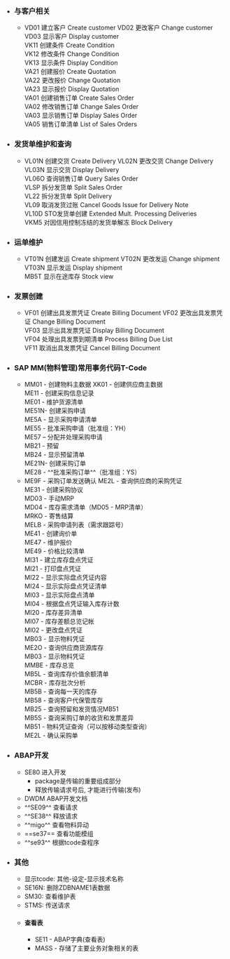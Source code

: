 - ### 与客户相关
	- VD01 建立客户 Create customer
	  VD02 更改客户 Change customer  
	  VD03 显示客户 Display customer  
	  VK11 创建条件 Create Condition  
	  VK12 修改条件 Change Condition  
	  VK13 显示条件 Display Condition  
	  VA21 创建报价 Create Quotation  
	  VA22 更改报价 Change Quotation  
	  VA23 显示报价 Display Quotation  
	  VA01 创建销售订单 Create Sales Order  
	  VA02 修改销售订单 Change Sales Order  
	  VA03 显示销售订单 Display Sales Order  
	  VA05 销售订单清单 List of Sales Orders  
- ### 发货单维护和查询
	- VL01N 创建交货 Create Delivery
	  VL02N 更改交货 Change Delivery  
	  VL03N 显示交货 Display Delivery  
	  VL06O 查询销售订单 Query Sales Order  
	  VLSP 拆分发货单 Split Sales Order  
	  VL22 拆分发货单 Split Delivery  
	  VL09 取消发货过账 Cancel Goods Issue for Delivery Note  
	  VL10D STO发货单创建 Extended Mult. Processing Deliveries  
	  VKM5 对因信用控制冻结的发货单解冻 Block Delivery  
- ### 运单维护
	- VT01N 创建发运 Create shipment
	  VT02N 更改发运 Change shipment  
	  VT03N 显示发运 Display shipment  
	  MB5T 显示在途库存 Stock view  
- ### 发票创建
	- VF01 创建出具发票凭证 Create Billing Document
	  VF02 更改出具发票凭证 Change Billing Document  
	  VF03 显示出具发票凭证 Display Billing Document  
	  VF04 处理出具发票到期清单 Process Billing Due List  
	  VF11 取消出具发票凭证 Cancel Billing Document  
- ### SAP MM(物料管理)常用事务代码T-Code
	- MM01 - 创建物料主数据
	  XK01 - 创建供应商主数据  
	  ME11 - 创建采购信息记录  
	  ME01 - 维护货源清单  
	  ME51N- 创建采购申请  
	  ME5A - 显示采购申请清单  
	  ME55 - 批准采购申请（批准组：YH）  
	  ME57 – 分配并处理采购申请  
	  MB21 - 预留  
	  MB24 - 显示预留清单  
	  ME21N- 创建采购订单  
	  ME28 - ^^批准采购订单^^（批准组：YS）  
	- ME9F - 采购订单发送确认
	  ME2L - 查询供应商的采购凭证  
	  ME31 - 创建采购协议  
	  MD03 - 手动MRP  
	  MD04 - 库存需求清单（MD05 - MRP清单）  
	  MRKO - 寄售结算  
	  MELB - 采购申请列表（需求跟踪号）  
	  ME41 - 创建询价单  
	  ME47 - 维护报价  
	  ME49 - 价格比较清单  
	  MI31 - 建立库存盘点凭证  
	  MI21 - 打印盘点凭证  
	  MI22 - 显示实际盘点凭证内容  
	  MI24 - 显示实际盘点凭证清单  
	  MI03 - 显示实际盘点清单  
	  MI04 - 根据盘点凭证输入库存计数  
	  MI20 - 库存差异清单  
	  MI07 - 库存差额总览记帐  
	  MI02 - 更改盘点凭证  
	  MB03 - 显示物料凭证  
	  ME2O - 查询供应商货源库存  
	  MB03 - 显示物料凭证  
	  MMBE - 库存总览  
	  MB5L - 查询库存价值余额清单  
	  MCBR - 库存批次分析  
	  MB5B - 查询每一天的库存  
	  MB58 - 查询客户代保管库存  
	  MB25 - 查询预留和发货情况MB51  
	  MB5S - 查询采购订单的收货和发票差异  
	  MB51 - 物料凭证查询（可以按移动类型查询）  
	  ME2L - 确认采购单  
- ### ABAP开发
	- SE80 进入开发
		- package是传输的重要组成部分
		- 释放传输请求号后, 才能进行传输(发布)
	- DWDM ABAP开发文档
	- ^^SE09^^ 查看请求
	- ^^SE38^^ 释放请求
	- ^^migo^^ 查看物料异动
	- ==se37== 查看功能模组
	- ^^se93^^ 根据tcode查程序
- ### 其他
	- 显示tcode: 其他-设定-显示技术名称
	- SE16N: 删除ZDBNAME1表数据
	- SM30: 查看维护表
	- STMS: 传送请求
	- #### 查看表
		- SE11 - ABAP字典(查看表)
		- MASS - 存储了主要业务对象相关的表
